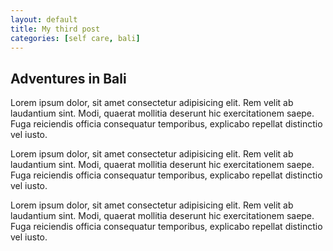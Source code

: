 ```yaml
---
layout: default
title: My third post
categories: [self care, bali]
---
```


## Adventures in Bali

Lorem ipsum dolor, sit amet consectetur adipisicing elit. Rem velit ab laudantium sint. Modi, quaerat mollitia deserunt hic exercitationem saepe. Fuga reiciendis officia consequatur temporibus, explicabo repellat distinctio vel iusto.

Lorem ipsum dolor, sit amet consectetur adipisicing elit. Rem velit ab laudantium sint. Modi, quaerat mollitia deserunt hic exercitationem saepe. Fuga reiciendis officia consequatur temporibus, explicabo repellat distinctio vel iusto.

Lorem ipsum dolor, sit amet consectetur adipisicing elit. Rem velit ab laudantium sint. Modi, quaerat mollitia deserunt hic exercitationem saepe. Fuga reiciendis officia consequatur temporibus, explicabo repellat distinctio vel iusto.
